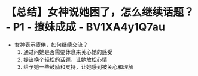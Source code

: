 # 【总结】女神说她困了，怎么继续话题？ - P1 - 撩妹成成 - BV1XA4y1Q7au

-   女神表示疲倦，如何继续交流？
    1.  通过问她是否需要休息来关心她的感受
    2.  提议换个轻松的话题，让她放松心情
    3.  给予她一些鼓励和支持，让她感到被关心和理解